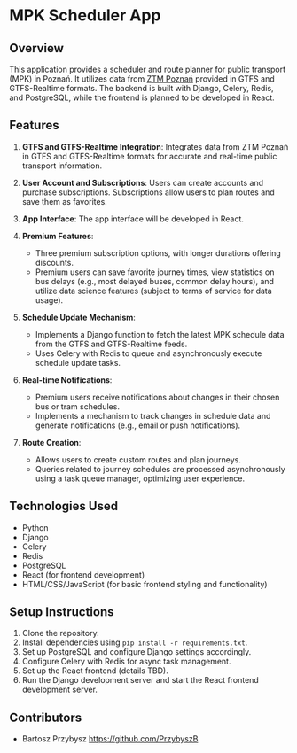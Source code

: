 # MPK Scheduler App

## Overview
This application provides a scheduler and route planner for public transport (MPK) in Poznań. It utilizes data from [ZTM Poznań](https://www.ztm.poznan.pl/pl/dla-deweloperow/) provided in GTFS and GTFS-Realtime formats. The backend is built with Django, Celery, Redis, and PostgreSQL, while the frontend is planned to be developed in React.

## Features

1. **GTFS and GTFS-Realtime Integration**: Integrates data from ZTM Poznań in GTFS and GTFS-Realtime formats for accurate and real-time public transport information.

2. **User Account and Subscriptions**: Users can create accounts and purchase subscriptions. Subscriptions allow users to plan routes and save them as favorites.

3. **App Interface**: The app interface will be developed in React.

4. **Premium Features**: 
   - Three premium subscription options, with longer durations offering discounts.
   - Premium users can save favorite journey times, view statistics on bus delays (e.g., most delayed buses, common delay hours), and utilize data science features (subject to terms of service for data usage).

5. **Schedule Update Mechanism**:
   - Implements a Django function to fetch the latest MPK schedule data from the GTFS and GTFS-Realtime feeds.
   - Uses Celery with Redis to queue and asynchronously execute schedule update tasks.

6. **Real-time Notifications**:
   - Premium users receive notifications about changes in their chosen bus or tram schedules.
   - Implements a mechanism to track changes in schedule data and generate notifications (e.g., email or push notifications).

7. **Route Creation**:
   - Allows users to create custom routes and plan journeys.
   - Queries related to journey schedules are processed asynchronously using a task queue manager, optimizing user experience.

## Technologies Used
- Python
- Django
- Celery
- Redis
- PostgreSQL
- React (for frontend development)
- HTML/CSS/JavaScript (for basic frontend styling and functionality)

## Setup Instructions
1. Clone the repository.
2. Install dependencies using `pip install -r requirements.txt`.
3. Set up PostgreSQL and configure Django settings accordingly.
4. Configure Celery with Redis for async task management.
5. Set up the React frontend (details TBD).
6. Run the Django development server and start the React frontend development server.

## Contributors
- Bartosz Przybysz https://github.com/PrzybyszB